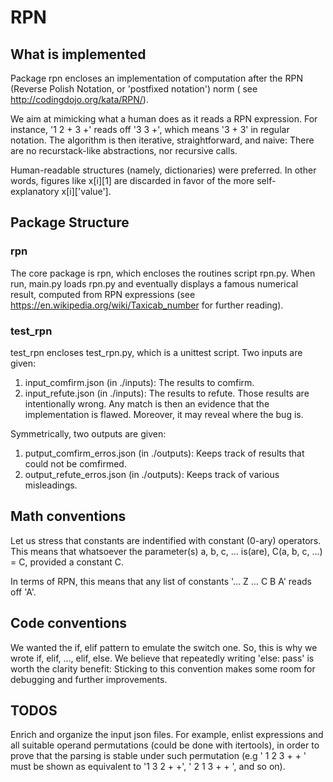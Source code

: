 # RPN

## What is implemented
Package rpn encloses an implementation of computation after the RPN (Reverse
Polish Notation, or 'postfixed notation') norm (
see http://codingdojo.org/kata/RPN/).

We aim at mimicking what a human does as it reads a RPN expression. 
For instance, '1 2 + 3 +' reads off '3 3 +', which means '3 + 3' in regular 
notation.
The algorithm is then iterative, straightforward, and naive: 
There are no recurstack-like abstractions, nor recursive calls.

Human-readable structures (namely, dictionaries) were preferred. 
In other words, figures like x[i][1] are discarded in favor of the more self-
explanatory x[i]['value'].

## Package Structure
### rpn
The core package is rpn, which encloses the routines script rpn.py.
When run, main.py loads rpn.py and eventually displays a famous numerical 
result, computed from RPN expressions (see 
https://en.wikipedia.org/wiki/Taxicab_number for further reading).

### test_rpn
test_rpn encloses test_rpn.py, which is a unittest script.
Two inputs are given: 
1. input_comfirm.json (in ./inputs): The results to comfirm.
2. input_refute.json (in ./inputs): The results to refute.
Those results are intentionally wrong. Any match is then an evidence that the 
implementation is flawed. Moreover, it may reveal where the bug is.

Symmetrically, two outputs are given: 
1. putput_comfirm_erros.json (in ./outputs): Keeps track of results that could
not be comfirmed.
2. output_refute_erros.json (in ./outputs): Keeps track of various misleadings.

## Math conventions
Let us stress that constants are indentified with constant (0-ary) operators. 
This means that whatsoever the parameter(s) a, b, c, … is(are), 
C(a, b, c, …) = C, provided a constant C.

In terms of RPN, this means that any list of constants '… Z … C B A' reads off
'A'.

## Code conventions
We wanted the if, elif pattern to emulate the switch one. So, this is why we 
wrote if, elif, …, elif, else. We believe that repeatedly writing 'else: pass'
is worth the clarity benefit: Sticking to this convention makes some room for
debugging and further improvements.

## TODOS
Enrich and organize the input json files. For example, enlist expressions and
all suitable operand permutations (could be done with itertools), in order to 
prove that the parsing is stable under such permutation (e.g ' 1 2 3 + + ' 
must be shown as equivalent to '1 3 2 + +', ' 2 1 3 + + ', and so on).


